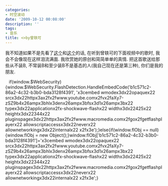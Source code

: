 ```yaml
---
categories:
- 时空波动
date: '2009-10-12 00:08:00'
description: ''
tags:
- 音乐
title: <>by曾轶可
---
```

我不知道如果不是先看了[这个](https://www.bullogger.com/blogs/laoluo/archives/344724.aspx)和[这个](https://www.bullogger.com/blogs/laoluo/archives/344724.aspx)的话, 在听到曾轶可的下面视频中的歌时, 我会不会像现在这样泪流满面. 我欣赏她的原创和简简单单的真情. 把这首歌送给那些从不装B, 不常装B和至少装B不是基态的人(我自己现在还是第三种), 你们是我的朋友.   
  
   if(window.$WebSecurity){window.$WebSecurity.FlashDetection.HandleEmbedCode('b1c571c2\-86a2\-4c32\-b3b0\-bda3128f4391', 'x3cembed wmodex3dx22opaquex22 srcx3dx22httpx3ax2fx2fwww.youtube.comx2fvx2faXy7\-zSZ9b4x26ampx3bhlx3denx26ampx3bfsx3d1x26ampx3bx22 typex3dx22applicationx2fx\-shockwave\-flashx22 widthx3dx22425x22 heightx3dx22344x22 pluginspagex3dx22httpx3ax2fx2fwww.macromedia.comx2fgox2fgetflashplayerx22 allowscriptaccessx3dx22neverx22 allownetworkingx3dx22internalx22 x2fx3e');}else{if(window.flObj \=\= null){window.flObj \= new Object();}window.flObj\['b1c571c2\-86a2\-4c32\-b3b0\-bda3128f4391']\='x3cembed wmodex3dx22opaquex22 srcx3dx22httpx3ax2fx2fwww.youtube.comx2fvx2faXy7\-zSZ9b4x26ampx3bhlx3denx26ampx3bfsx3d1x26ampx3bx22 typex3dx22applicationx2fx\-shockwave\-flashx22 widthx3dx22425x22 heightx3dx22344x22 pluginspagex3dx22httpx3ax2fx2fwww.macromedia.comx2fgox2fgetflashplayerx22 allowscriptaccessx3dx22neverx22 allownetworkingx3dx22internalx22 x2fx3e';}  
  
   
   


